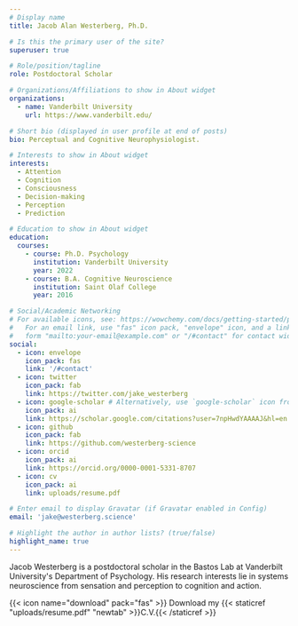 ```yaml
---
# Display name
title: Jacob Alan Westerberg, Ph.D.

# Is this the primary user of the site?
superuser: true

# Role/position/tagline
role: Postdoctoral Scholar

# Organizations/Affiliations to show in About widget
organizations:
  - name: Vanderbilt University
    url: https://www.vanderbilt.edu/

# Short bio (displayed in user profile at end of posts)
bio: Perceptual and Cognitive Neurophysiologist.

# Interests to show in About widget
interests:
  - Attention
  - Cognition
  - Consciousness
  - Decision-making
  - Perception
  - Prediction

# Education to show in About widget
education:
  courses:
    - course: Ph.D. Psychology
      institution: Vanderbilt University
      year: 2022
    - course: B.A. Cognitive Neuroscience
      institution: Saint Olaf College
      year: 2016

# Social/Academic Networking
# For available icons, see: https://wowchemy.com/docs/getting-started/page-builder/#icons
#   For an email link, use "fas" icon pack, "envelope" icon, and a link in the
#   form "mailto:your-email@example.com" or "/#contact" for contact widget.
social:
  - icon: envelope
    icon_pack: fas
    link: '/#contact'
  - icon: twitter
    icon_pack: fab
    link: https://twitter.com/jake_westerberg
  - icon: google-scholar # Alternatively, use `google-scholar` icon from `ai` icon pack
    icon_pack: ai
    link: https://scholar.google.com/citations?user=7npHwdYAAAAJ&hl=en
  - icon: github
    icon_pack: fab
    link: https://github.com/westerberg-science
  - icon: orcid
    icon_pack: ai
    link: https://orcid.org/0000-0001-5331-8707
  - icon: cv
    icon_pack: ai
    link: uploads/resume.pdf

# Enter email to display Gravatar (if Gravatar enabled in Config)
email: 'jake@westerberg.science'

# Highlight the author in author lists? (true/false)
highlight_name: true
---
```


Jacob Westerberg is a postdoctoral scholar in the Bastos Lab at Vanderbilt University's Department of Psychology. His research interests lie in systems neuroscience from sensation and perception to cognition and action.

{{< icon name="download" pack="fas" >}} Download my {{< staticref "uploads/resume.pdf" "newtab" >}}C.V.{{< /staticref >}}
